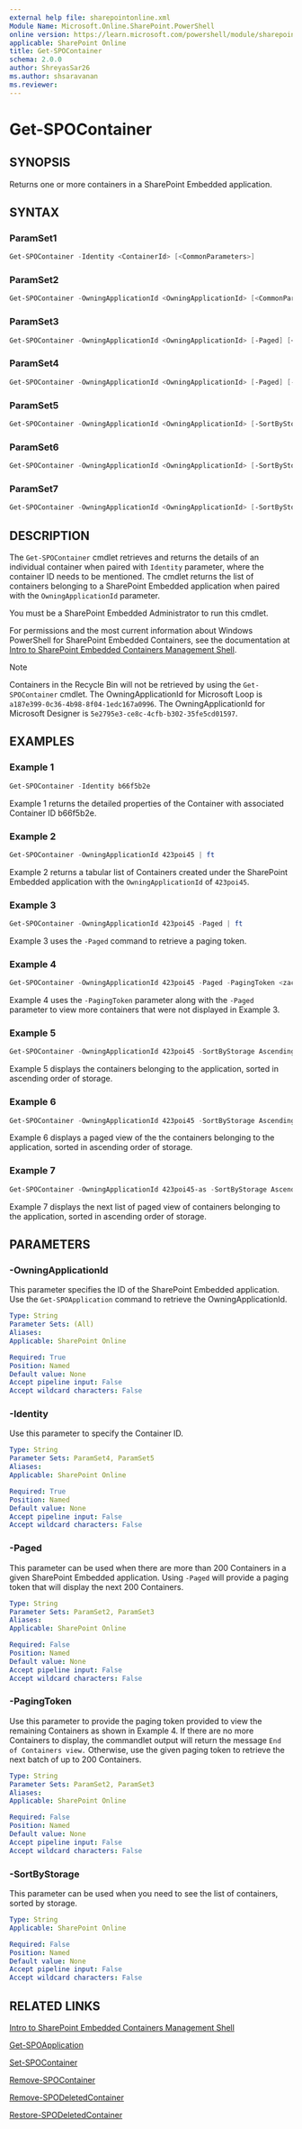 ```yaml
---
external help file: sharepointonline.xml
Module Name: Microsoft.Online.SharePoint.PowerShell
online version: https://learn.microsoft.com/powershell/module/sharepoint-online/get-spocontainer
applicable: SharePoint Online
title: Get-SPOContainer
schema: 2.0.0
author: ShreyasSar26
ms.author: shsaravanan
ms.reviewer:
---
```


# Get-SPOContainer

## SYNOPSIS

Returns one or more containers in a SharePoint Embedded application. 

## SYNTAX

### ParamSet1

```powershell
Get-SPOContainer -Identity <ContainerId> [<CommonParameters>]
```

### ParamSet2

```powershell
Get-SPOContainer -OwningApplicationId <OwningApplicationId> [<CommonParameters>]
```

### ParamSet3
```powershell
Get-SPOContainer -OwningApplicationId <OwningApplicationId> [-Paged] [<CommonParameters>]
```

### ParamSet4
```powershell
Get-SPOContainer -OwningApplicationId <OwningApplicationId> [-Paged] [-PagingToken <TokenString>] [<CommonParameters>]
```

### ParamSet5

```powershell
Get-SPOContainer -OwningApplicationId <OwningApplicationId> [-SortByStorage <Ascending | Descending>] [<CommonParameters>]
```

### ParamSet6

```powershell
Get-SPOContainer -OwningApplicationId <OwningApplicationId> [-SortByStorage <Ascending | Descending>] [-Paged] [<CommonParameters>]
```
### ParamSet7

```powershell
Get-SPOContainer -OwningApplicationId <OwningApplicationId> [-SortByStorage <Ascending | Descending>] [-Paged] [-PagingToken <TokenString>] [<CommonParameters>]
```

## DESCRIPTION

The `Get-SPOContainer` cmdlet retrieves and returns the details of an individual container when paired with `Identity` parameter, where the container ID needs to be mentioned. The cmdlet returns the list of containers belonging to a SharePoint Embedded application when paired with the `OwningApplicationId` parameter. 

You must be a SharePoint Embedded Administrator to run this cmdlet.

For permissions and the most current information about Windows PowerShell for SharePoint Embedded Containers, see the documentation at [Intro to SharePoint Embedded Containers Management Shell](/powershell/sharepoint/sharepoint-online/introduction-sharepoint-online-management-shell).


> [!NOTE]  
> Containers in the Recycle Bin will not be retrieved by using the `Get-SPOContainer` cmdlet. 
> The OwningApplicationId for Microsoft Loop is `a187e399-0c36-4b98-8f04-1edc167a0996`.
> The OwningApplicationId for Microsoft Designer is `5e2795e3-ce8c-4cfb-b302-35fe5cd01597`.

## EXAMPLES

### Example 1

```powershell
Get-SPOContainer -Identity b66f5b2e
```

Example 1 returns the detailed properties of the Container with associated Container ID b66f5b2e.

### Example 2

```powershell
Get-SPOContainer -OwningApplicationId 423poi45 | ft 
```
Example 2 returns a tabular list of Containers created under the SharePoint Embedded application with the `OwningApplicationId` of  `423poi45`.

 
### Example 3

```powershell
Get-SPOContainer -OwningApplicationId 423poi45 -Paged | ft
```
Example 3 uses the `-Paged` command to retrieve a paging token.

### Example 4

```powershell
Get-SPOContainer -OwningApplicationId 423poi45 -Paged -PagingToken <zacad> | ft 
```

Example 4 uses the `-PagingToken` parameter along with the `-Paged` parameter to view more containers that were not displayed in Example 3.

### Example 5

```powershell
Get-SPOContainer -OwningApplicationId 423poi45 -SortByStorage Ascending
```

Example 5 displays the containers belonging to the application, sorted in ascending order of storage.

### Example 6

```powershell
Get-SPOContainer -OwningApplicationId 423poi45 -SortByStorage Ascending -Paged
```

Example 6 displays a paged view of the the containers belonging to the application, sorted in ascending order of storage.

### Example 7

```powershell
Get-SPOContainer -OwningApplicationId 423poi45-as -SortByStorage Ascending -Paged -PagingToken <zacad>
```

Example 7 displays the next list of paged view of containers belonging to the application, sorted in ascending order of storage.


## PARAMETERS

### -OwningApplicationId

This parameter specifies the ID of the SharePoint Embedded application. Use the `Get-SPOApplication` command to retrieve the OwningApplicationId.
 
```yaml
Type: String
Parameter Sets: (All)
Aliases:
Applicable: SharePoint Online

Required: True
Position: Named
Default value: None
Accept pipeline input: False
Accept wildcard characters: False
```

### -Identity

Use this parameter to specify the Container ID.
 
```yaml
Type: String
Parameter Sets: ParamSet4, ParamSet5
Aliases:
Applicable: SharePoint Online

Required: True
Position: Named
Default value: None
Accept pipeline input: False
Accept wildcard characters: False
```

### -Paged

This parameter can be used when there are more than 200 Containers in a given SharePoint Embedded application. Using `-Paged` will provide a paging token that will display the next 200 Containers.

```yaml
Type: String
Parameter Sets: ParamSet2, ParamSet3
Aliases:
Applicable: SharePoint Online

Required: False
Position: Named
Default value: None
Accept pipeline input: False
Accept wildcard characters: False
```


### -PagingToken

Use this parameter to provide the paging token provided to view the remaining Containers as shown in Example 4. If there are no more Containers to display, the commandlet output will return the message `End of Containers view.` Otherwise, use the given paging token to retrieve the next batch of up to 200 Containers.

```yaml
Type: String
Parameter Sets: ParamSet2, ParamSet3
Aliases:
Applicable: SharePoint Online

Required: False
Position: Named
Default value: None
Accept pipeline input: False
Accept wildcard characters: False
```

### -SortByStorage

This parameter can be used when you need to see the list of containers, sorted by storage. 

```yaml
Type: String
Applicable: SharePoint Online

Required: False
Position: Named
Default value: None
Accept pipeline input: False
Accept wildcard characters: False
```
## RELATED LINKS

[Intro to SharePoint Embedded Containers Management Shell](/powershell/sharepoint/sharepoint-online/introduction-sharepoint-online-management-shell)

[Get-SPOApplication](./Get-SPOApplication.md)

[Set-SPOContainer](./Set-SPOContainer.md)

[Remove-SPOContainer](./Remove-SPOContainer.md)

[Remove-SPODeletedContainer](./Set-SPODeletedContainer.md)

[Restore-SPODeletedContainer](./Restore-SPODeletedContainer.md)



